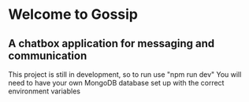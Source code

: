 # Welcome to Gossip

## A chatbox application for messaging and communication

This project is still in development, so to run use "npm run dev"
You will need to have your own MongoDB database set up with the correct environment variables
